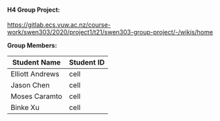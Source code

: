 

#### H4 Group Project:
https://gitlab.ecs.vuw.ac.nz/course-work/swen303/2020/project1/t21/swen303-group-project/-/wikis/home

**Group Members:**

| Student Name | Student ID |
| ------ | ------ |
| Elliott Andrews | cell |
| Jason Chen | cell | 
| Moses Caramto | cell |
| Binke Xu | cell | 